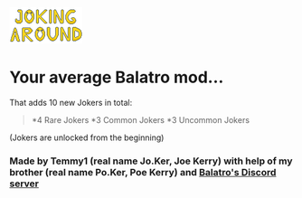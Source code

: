 ![Screenshot](joking-around/JokingAround/logo/JALogo.png)

# Your average Balatro mod…

That adds 10 new Jokers in total:

> *4 Rare Jokers
> *3 Common Jokers
> *3 Uncommon Jokers

(Jokers are unlocked from the beginning)

### Made by Temmy1 (real name Jo.Ker, Joe Kerry) with help of my brother (real name Po.Ker, Poe Kerry) and [Balatro's Discord server](https://discord.com/invite/balatro)
